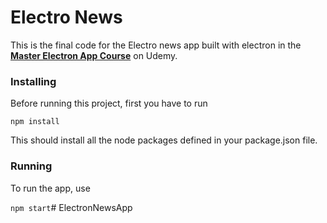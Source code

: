 # Electro News
This is the final code for the Electro news app built with electron in the **[Master Electron App Course](/)** on Udemy.

### Installing
Before running this project, first you have to run

`npm install`

This should install all the node packages defined in your package.json file.

### Running

To run the app, use 

`npm start`# ElectronNewsApp
